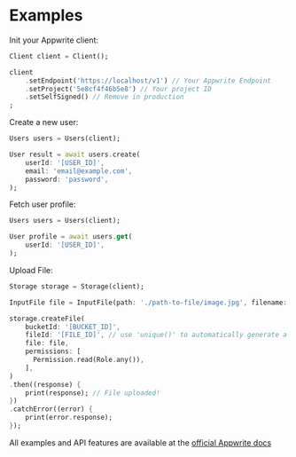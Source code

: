 # Examples

Init your Appwrite client:

```dart
Client client = Client();

client
    .setEndpoint('https://localhost/v1') // Your Appwrite Endpoint
    .setProject('5e8cf4f46b5e8') // Your project ID
    .setSelfSigned() // Remove in production
;
```

Create a new user:

```dart
Users users = Users(client);

User result = await users.create(
    userId: '[USER_ID]',
    email: 'email@example.com',
    password: 'password',
);
```

Fetch user profile:

```dart
Users users = Users(client);

User profile = await users.get(
    userId: '[USER_ID]',
);
```

Upload File:

```dart
Storage storage = Storage(client);

InputFile file = InputFile(path: './path-to-file/image.jpg', filename: 'image.jpg');

storage.createFile(
    bucketId: '[BUCKET_ID]',
    fileId: '[FILE_ID]', // use 'unique()' to automatically generate a unique ID
    file: file,
    permissions: [
      Permission.read(Role.any()),
    ],
)
.then((response) {
    print(response); // File uploaded!
})
.catchError((error) {
    print(error.response);
});
```

All examples and API features are available at the [official Appwrite docs](https://appwrite.io/docs)